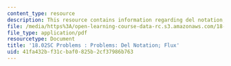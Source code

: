 ```yaml
---
content_type: resource
description: This resource contains information regarding del notation; flux.
file: /media/https%3A/open-learning-course-data-rc.s3.amazonaws.com/18-02sc-multivariable-calculus-fall-2010/41fa432bf31cbaf0825b2cf37986b763_MIT18_02SC_pb_85_quest.pdf
file_type: application/pdf
resourcetype: Document
title: '18.02SC Problems : Problems: Del Notation; Flux'
uid: 41fa432b-f31c-baf0-825b-2cf37986b763
---
```

